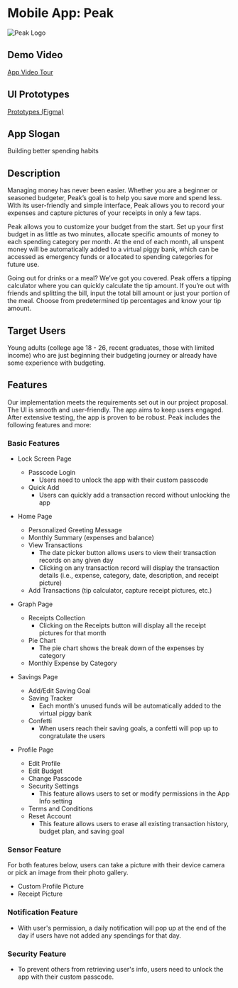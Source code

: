# Mobile App: Peak
![Peak Logo](https://github.com/xinyu-hou/Peak-Mobile-App/blob/master/app/src/main/res/mipmap-xxhdpi/ic_launcher_peak_round.png)

## Demo Video
[App Video Tour](https://youtu.be/zGaMZyUh3pA)

## UI Prototypes
[Prototypes (Figma)](https://drive.google.com/drive/folders/10nzXpStx-BdiUDv24sojokq97wT4p--7?usp=sharing)

## App Slogan

Building better spending habits

## Description

Managing money has never been easier. Whether you are a beginner or seasoned budgeter, Peak’s goal is to help you save more and spend less. With its user-friendly and simple interface, Peak allows you to record your expenses and capture pictures of your receipts in only a few taps.

Peak allows you to customize your budget from the start. Set up your first budget in as little as two minutes, allocate specific amounts of money to each spending category per month. At the end of each month, all unspent money will be automatically added to a virtual piggy bank, which can be accessed as emergency funds or allocated to spending categories for future use.

Going out for drinks or a meal? We’ve got you covered. Peak offers a tipping calculator where you can quickly calculate the tip amount. If you’re out with friends and splitting the bill, input the total bill amount or just your portion of the meal. Choose from predetermined tip percentages and know your tip amount.

## Target Users

Young adults (college age 18 - 26, recent graduates, those with limited income) who are just beginning their budgeting journey or already have some experience with budgeting.

## Features

Our implementation meets the requirements set out in our project proposal. The UI is smooth and user-friendly. The app aims to keep users engaged. After extensive testing, the app is proven to be robust. Peak includes the following features and more:

### Basic Features

- Lock Screen Page
  - Passcode Login
    - Users need to unlock the app with their custom passcode
  - Quick Add
    - Users can quickly add a transaction record without unlocking the app

- Home Page
  - Personalized Greeting Message
  - Monthly Summary (expenses and balance)
  - View Transactions
    - The date picker button allows users to view their transaction records on any given day
    - Clicking on any transaction record will display the transaction details (i.e., expense, category, date, description, and receipt picture)
  - Add Transactions (tip calculator, capture receipt pictures, etc.)

- Graph Page
  - Receipts Collection
    - Clicking on the Receipts button will display all the receipt pictures for that month
  - Pie Chart
    - The pie chart shows the break down of the expenses by category
  - Monthly Expense by Category

- Savings Page
  - Add/Edit Saving Goal
  - Saving Tracker
    - Each month's unused funds will be automatically added to the virtual piggy bank
  - Confetti
    - When users reach their saving goals, a confetti will pop up to congratulate the users 

- Profile Page
  - Edit Profile
  - Edit Budget
  - Change Passcode
  - Security Settings
    - This feature allows users to set or modify permissions in the App Info setting
  - Terms and Conditions
  - Reset Account
    - This feature allows users to erase all existing transaction history, budget plan, and saving goal  

### Sensor Feature

For both features below, users can take a picture with their device camera or pick an image from their photo gallery.

- Custom Profile Picture
- Receipt Picture

### Notification Feature

- With user's permission, a daily notification will pop up at the end of the day if users have not added any spendings for that day.

### Security Feature

- To prevent others from retrieving user's info, users need to unlock the app with their custom passcode.
